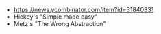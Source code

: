 
- https://news.ycombinator.com/item?id=31840331
- Hickey's "Simple made easy" 
- Metz's "The Wrong Abstraction"